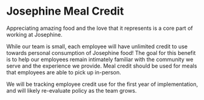 # Josephine Meal Credit

Appreciating amazing food and the love that it represents is a core part of working at Josephine. 

While our team is small, each employee will have unlimited credit to use towards personal consumption of Josephine food! The goal for this benefit is to help our employees remain intimately familiar with the community we serve and the experience we provide. Meal credit should be used for meals that employees are able to pick up in-person. 

We will be tracking employee credit use for the first year of implementation, and will likely re-evaluate policy as the team grows. 
